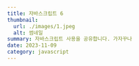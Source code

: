 ```yaml
---
title: 자바스크립트 6
thumbnail:
  url: ./images/1.jpeg
  alt: 썸네일
summary: 자바스크립트 사용을 공유합니다. 가자꾸나
date: 2023-11-09
category: javascript
---
```

